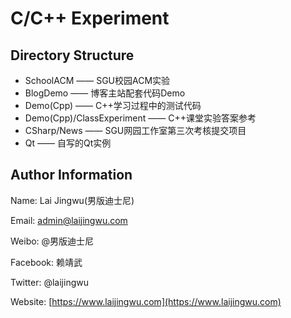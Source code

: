 # C/C++ Experiment

## Directory Structure

- SchoolACM —— SGU校园ACM实验
- BlogDemo —— 博客主站配套代码Demo
- Demo(Cpp) —— C++学习过程中的测试代码
- Demo(Cpp)/ClassExperiment —— C++课堂实验答案参考
- CSharp/News —— SGU网园工作室第三次考核提交项目
- Qt —— 自写的Qt实例

## Author Information

Name: Lai Jingwu(男版迪士尼)

Email: [admin@laijingwu.com](mailto:admin@laijingwu.com)

Weibo: @男版迪士尼

Facebook: 赖靖武

Twitter: @laijingwu

Website: [https://www.laijingwu.com](https://www.laijingwu.com)
